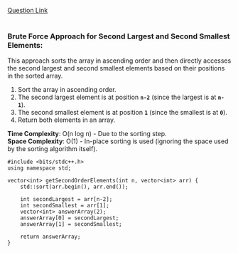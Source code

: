 <a href="https://www.codingninjas.com/studio/problems/largest-element-in-the-array-largest-element-in-the-array_5026279?utm_source=striver&utm_medium=website&utm_campaign=a_zcoursetuf&leftPanelTabValue=SUBMISSION">Question Link</a> <br /><br />
### **Brute Force Approach for Second Largest and Second Smallest Elements:**

This approach sorts the array in ascending order and then directly accesses the second largest and second smallest elements based on their positions in the sorted array.

1. Sort the array in ascending order.
2. The second largest element is at position **`n-2`** (since the largest is at **`n-1`**).
3. The second smallest element is at position **`1`** (since the smallest is at **`0`**).
4. Return both elements in an array.

**Time Complexity**: O(n log n) - Due to the sorting step.<br />
**Space Complexity**: O(1) - In-place sorting is used (ignoring the space used by the sorting algorithm itself).

```
#include <bits/stdc++.h>
using namespace std;

vector<int> getSecondOrderElements(int n, vector<int> arr) {
    std::sort(arr.begin(), arr.end());

    int secondLargest = arr[n-2];
    int secondSmallest = arr[1];
    vector<int> answerArray(2);
    answerArray[0] = secondLargest;
    answerArray[1] = secondSmallest;

    return answerArray;
}

```